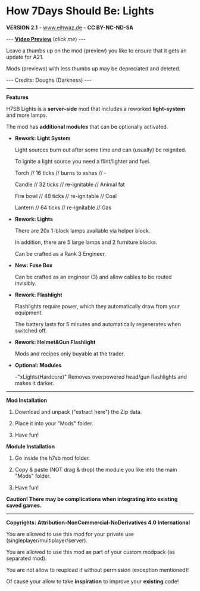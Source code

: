 # How 7Days Should Be: Lights

**VERSION 2.1** - www.eihwaz.de - **CC BY-NC-ND-SA**

--- [**Video Preview**](https://www.youtube.com/watch?v=EmCS7Sb_LP8) (*click me*) ---

Leave a thumbs up on the mod (preview) you like to ensure that it gets an update for A21.

Mods (previews) with less thumbs up may be depreciated and deleted.

--- Credits: Doughs (Darkness) ---

--- --- --- --- --- --- --- --- ---

**Features**

H7SB Lights is a **server-side** mod that includes a reworked **light-system** and more lamps.

The mod has **additional modules** that can be optionally activated.

* **Rework: Light System**

	Light sources burn out after some time and can (usually) be reignited.
	
	To ignite a light source you need a flint/lighter and fuel.
	
	Torch		//	16 ticks	//	burns to ashes 	//	-
	
	Candle		//	32 ticks	//	re-ignitable	//	Animal fat
	
	Fire bowl	//	48 ticks	//	re-ignitable	//	Coal
	
	Lantern		//	64 ticks	//	re-ignitable	//	Gas
	
* **Rework: Lights**

	There are 20x 1-block lamps available via helper block.
	
	In addition, there are 5 large lamps and 2 furniture blocks.
	
	Can be crafted as a Rank 3 Engineer.

* **New: Fuse Box**

	Can be crafted as an engineer (3) and allow cables to be routed invisibly.
	
* **Rework: Flashlight**

	Flashlights require power, which they automatically draw from your equipment.
	
	The battery lasts for 5 minutes and automatically regenerates when switched off.
	
* **Rework: Helmet&Gun Flashlight**

	Mods and recipes only buyable at the trader.
	
* **Optional: Modules**
	
	-"xLights(Hardcore)" Removes overpowered head/gun flashlights and makes it darker.

--- --- --- --- --- --- --- --- ---

**Mod Installation**

1. Download and unpack ("extract here") the Zip data.

2. Place it into your "Mods" folder.

3. Have fun!

**Module Installation**

1. Go inside the h7sb mod folder.
	
2. Copy & paste (NOT drag & drop) the module you like into the main "Mods" folder.

3. Have fun!

**Caution! There may be complications when integrating into existing saved games.**

--- --- --- --- --- --- --- --- ---

**Copyrights: Attribution-NonCommercial-NoDerivatives 4.0 International**

You are allowed to use this mod for your private use (singleplayer/multiplayer/server).

You are allowed to use this mod as part of your custom modpack (as separated mod).

You are not allow to reupload it without permission (exception mentioned)!

Of cause your allow to take **inspiration** to improve your **existing** code!
